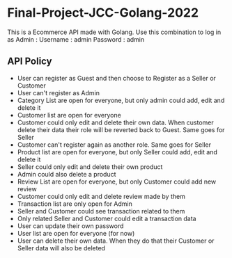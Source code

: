 # Final-Project-JCC-Golang-2022
This is a Ecommerce API made with Golang.
Use this combination to log in as Admin :
Username : admin
Password : admin

## API Policy
- User can register as Guest and then choose to Register as a Seller or Customer
- User can't register as Admin
- Category List are open for everyone, but only admin could add, edit and delete it
- Customer list are open for everyone
- Customer could only edit and delete their own data. When customer delete their data their role will be reverted back to Guest. Same goes for Seller
- Customer can't register again as another role. Same goes for Seller
- Product list are open for everyone, but only Seller could add, edit and delete it
- Seller could only edit and delete their own product
- Admin could also delete a product
- Review List are open for everyone, but only Customer could add new review
- Customer could only edit and delete review made by them
- Transaction list are only open for Admin
- Seller and Customer could see transaction related to them
- Only related Seller and Customer could edit a transaction data
- User can update their own password
- User list are open for everyone (for now)
- User can delete their own data. When they do that their Customer or Seller data will also be deleted

